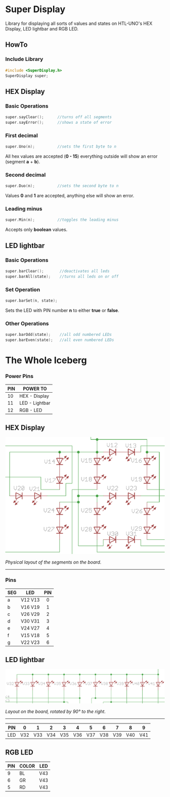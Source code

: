 # Super Display

Library for displaying all sorts of values and states on HTL-UNO's HEX Display, LED lightbar and RGB LED.

## HowTo

### Include Library
```cpp
#include <SuperDisplay.h>
SuperDisplay super;
```

## HEX Display

### Basic Operations
```cpp
super.sayClear();      //turns off all segments
super.sayError();      //shows a state of error
```

### First decimal
```cpp
super.Uno(n);          //sets the first byte to n
```
All hex values are accepted (**0 - 15**) everything outside will show an error (segment **a** + **b**).

### Second decimal
```cpp
super.Duo(n);          //sets the second byte to n
```
Values **0** and **1** are accepted, anything else will show an error.

### Leading minus
```cpp
super.Min(n);          //toggles the leading minus
```
Accepts only **boolean** values.

## LED lightbar

### Basic Operations
```cpp
super.barClear();       //deactivates all leds
super.barAll(state);    //turns all leds on or off
```

### Set Operation
```cpp
super.barSet(n, state);
```
Sets the LED with PIN number **n** to either **true** or **false**.

### Other Operations
```cpp
super.barOdd(state);    //all odd numbered LEDs
super.barEven(state);   //all even numbered LEDs
```

# The Whole Iceberg

### Power Pins

|PIN |POWER TO|
|----|--------|
| 10 | HEX - Display  |
| 11 | LED - Lightbar |
| 12 | RGB - LED      |

## HEX Display

![displayLayout](https://raw.githubusercontent.com/steepangle/htl-uno/refs/heads/main/media/displayLayout.png)

*Physical layout of the segments on the board.*

---

### Pins
|SEG|LED|PIN
|---|---------|:---:|
| a | V12 V13 | 0
| b | V16 V19 | 1
| c | V26 V29 | 2
| d | V30 V31 | 3
| e | V24 V27 | 4
| f | V15 V18 | 5
| g | V22 V23 | 6



## LED lightbar

![lightbarLayout](https://raw.githubusercontent.com/steepangle/htl-uno/refs/heads/main/media/barLayout.png)

*Layout on the board, rotated by 90° to the right.*

---

|PIN| 0 | 1 | 2 | 3 | 4 | 5 | 6 | 7 | 8 | 9 |
|---|---|---|---|---|---|---|---|---|---|---|
|LED|V32|V33|V34|V35|V36|V37|V38|V39|V40|V41|

## RGB LED

|PIN|COLOR|LED|
|---|-----|----|
| 9 | BL | V43 |
| 6 | GR | V43 |
| 5 | RD | V43 |